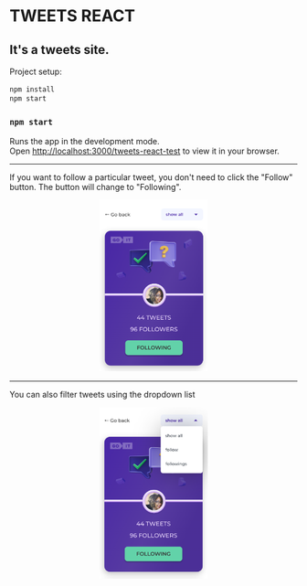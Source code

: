 # TWEETS REACT

## It's a tweets site.

Project setup:

```
npm install
npm start
```

### `npm start`

Runs the app in the development mode.\
Open [http://localhost:3000/tweets-react-test](http://localhost:3000/tweets-react-test) to view it in your browser.

---

If you want to follow a particular tweet, you don't need to click the "Follow" button. The button will change to "Following".

<p align="center">
<img  src="./src/assets/img/card1.png" height='300px'>
</p>

---

You can also filter tweets using the dropdown list

<p align="center">
<img  src="./src/assets/img/card3.png" height='300px'>
</p>
